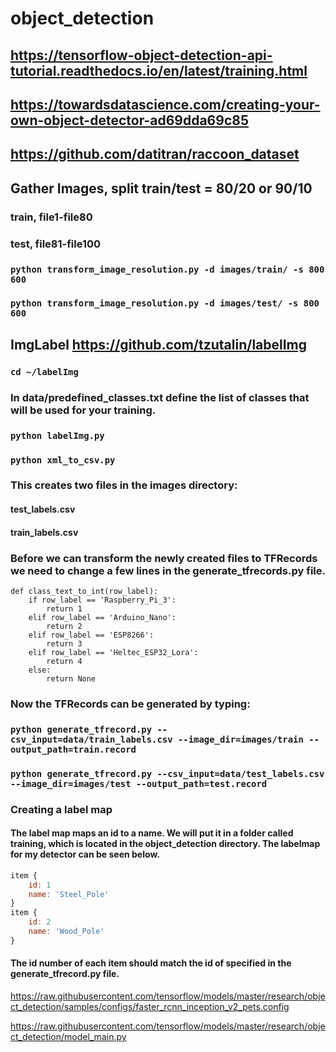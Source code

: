 # object_detection

## https://tensorflow-object-detection-api-tutorial.readthedocs.io/en/latest/training.html
## https://towardsdatascience.com/creating-your-own-object-detector-ad69dda69c85
## https://github.com/datitran/raccoon_dataset
## Gather Images, split train/test = 80/20 or 90/10
### train, file1-file80
### test, file81-file100
### `python transform_image_resolution.py -d images/train/ -s 800 600`
### `python transform_image_resolution.py -d images/test/ -s 800 600`
## ImgLabel https://github.com/tzutalin/labelImg
### `cd ~/labelImg`
### In data/predefined_classes.txt define the list of classes that will be used for your training.
### `python labelImg.py`
### `python xml_to_csv.py`
### This creates two files in the images directory:
#### test_labels.csv
#### train_labels.csv
### Before we can transform the newly created files to TFRecords we need to change a few lines in the generate_tfrecords.py file.
~~~~{.python}
def class_text_to_int(row_label):
    if row_label == 'Raspberry_Pi_3':
        return 1
    elif row_label == 'Arduino_Nano':
        return 2
    elif row_label == 'ESP8266':
        return 3
    elif row_label == 'Heltec_ESP32_Lora':
        return 4
    else:
        return None
~~~~
### Now the TFRecords can be generated by typing:
### `python generate_tfrecord.py --csv_input=data/train_labels.csv --image_dir=images/train --output_path=train.record`
### `python generate_tfrecord.py --csv_input=data/test_labels.csv --image_dir=images/test --output_path=test.record`

### Creating a label map
#### The label map maps an id to a name. We will put it in a folder called training, which is located in the object_detection directory. The labelmap for my detector can be seen below.
```javascript
item {
    id: 1
    name: 'Steel_Pole'
}
item {
    id: 2
    name: 'Wood_Pole'
}
```
#### The id number of each item should match the id of specified in the generate_tfrecord.py file.


https://raw.githubusercontent.com/tensorflow/models/master/research/object_detection/samples/configs/faster_rcnn_inception_v2_pets.config

https://raw.githubusercontent.com/tensorflow/models/master/research/object_detection/model_main.py